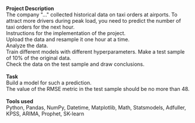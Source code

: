 **Project Description**\
The company "..." collected historical data on taxi orders at airports. To attract more drivers during peak load, you need to predict the number of taxi orders for the next hour.\
Instructions for the implementation of the project.\
Upload the data and resample it one hour at a time.\
Analyze the data.\
Train different models with different hyperparameters. Make a test sample of 10% of the original data.\
Check the data on the test sample and draw conclusions.\
\
**Task**\
Build a model for such a prediction.\
The value of the RMSE metric in the test sample should be no more than 48.\
\
**Tools used**\
Python, Pandas, NumPy, Datetime, Matplotlib, Math, Statsmodels, Adfuller, KPSS, ARIMA, Prophet, SK-learn
